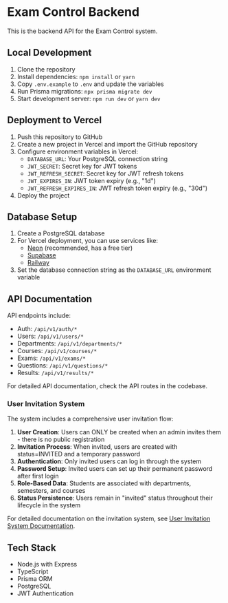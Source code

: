 # Exam Control Backend

This is the backend API for the Exam Control system.

## Local Development

1. Clone the repository
2. Install dependencies: `npm install` or `yarn`
3. Copy `.env.example` to `.env` and update the variables
4. Run Prisma migrations: `npx prisma migrate dev`
5. Start development server: `npm run dev` or `yarn dev`

## Deployment to Vercel

1. Push this repository to GitHub
2. Create a new project in Vercel and import the GitHub repository
3. Configure environment variables in Vercel:
   - `DATABASE_URL`: Your PostgreSQL connection string
   - `JWT_SECRET`: Secret key for JWT tokens
   - `JWT_REFRESH_SECRET`: Secret key for JWT refresh tokens
   - `JWT_EXPIRES_IN`: JWT token expiry (e.g., "1d")
   - `JWT_REFRESH_EXPIRES_IN`: JWT refresh token expiry (e.g., "30d")
4. Deploy the project

## Database Setup

1. Create a PostgreSQL database
2. For Vercel deployment, you can use services like:
   - [Neon](https://neon.tech) (recommended, has a free tier)
   - [Supabase](https://supabase.com)
   - [Railway](https://railway.app)
3. Set the database connection string as the `DATABASE_URL` environment variable

## API Documentation

API endpoints include:

- Auth: `/api/v1/auth/*`
- Users: `/api/v1/users/*`
- Departments: `/api/v1/departments/*`
- Courses: `/api/v1/courses/*`
- Exams: `/api/v1/exams/*`
- Questions: `/api/v1/questions/*`
- Results: `/api/v1/results/*`

For detailed API documentation, check the API routes in the codebase.

### User Invitation System

The system includes a comprehensive user invitation flow:

1. **User Creation**: Users can ONLY be created when an admin invites them - there is no public registration
2. **Invitation Process**: When invited, users are created with status=INVITED and a temporary password
3. **Authentication**: Only invited users can log in through the system
4. **Password Setup**: Invited users can set up their permanent password after first login
5. **Role-Based Data**: Students are associated with departments, semesters, and courses
6. **Status Persistence**: Users remain in "invited" status throughout their lifecycle in the system

For detailed documentation on the invitation system, see [User Invitation System Documentation](./docs/user-invitation-system.md).

## Tech Stack

- Node.js with Express
- TypeScript
- Prisma ORM
- PostgreSQL
- JWT Authentication
